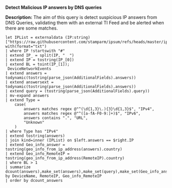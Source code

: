 **Detect Malicious IP answers by DNS queries**

**Description:** The aim of this query is detect suspicious IP answers from DNS Queries, validating them with an external TI Feed and be alerted when there are some matches.

```
let IPList = externaldata (IP:string) ["https://raw.githubusercontent.com/stamparm/ipsum/refs/heads/master/ipsum.txt"] with(format="txt")
| where IP !startswith "#"
| extend IP_ = split(IP, "	")
| extend IP = tostring(IP_[0])
| extend BL = toint(IP_[1]);
 DeviceNetworkEvents
| extend answers = todynamic(tostring(parse_json(AdditionalFields).answers))
| extend answersext = todynamic(tostring(parse_json(AdditionalFields).answers))
| extend query = (tostring(parse_json(AdditionalFields).query))
| mv-expand answers
| extend Type =
    case(
        answers matches regex @"^(\d{1,3}\.){3}\d{1,3}$", "IPv4",  
        answers matches regex @"^([a-fA-F0-9:]+)$", "IPv6",        
        answers contains ".", "URL",                               
        "Unknown"                                                 
    )
| where Type has "IPv4"
| extend tostring(answers)
| join kind=inner (IPList) on $left.answers == $right.IP
| extend Geo_info_answer = tostring(geo_info_from_ip_address(answers).country)
| extend Geo_info_RemoteIP = tostring(geo_info_from_ip_address(RemoteIP).country)
| where BL > 1
| summarize dcount(answers),make_set(answers),make_set(query),make_set(Geo_info_answer),make_set(ActionType) by DeviceName, RemoteIP, Geo_info_RemoteIP
| order by dcount_answers
```
